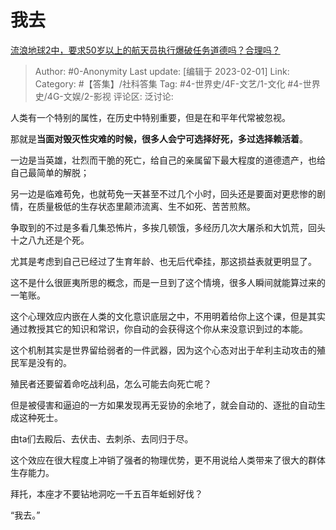 # 我去
[流浪地球2中，要求50岁以上的航天员执行爆破任务道德吗？合理吗？](https://www.zhihu.com/question/580478279/answer/2870933404)

> Author: #0-Anonymity
> Last update: [编辑于 2023-02-01]
> Link:
> Category: #【答集】/社科答集
> Tag: #4-世界史/4F-文艺/1-文化 #4-世界史/4G-文娱/2-影视
> 评论区:
> 泛讨论:

人类有一个特别的属性，在历史中特别重要，但是在和平年代常被忽视。

那就是**当面对毁灭性灾难的时候，很多人会宁可选择好死，多过选择赖活着**。

一边是当英雄，壮烈而干脆的死亡，给自己的亲属留下最大程度的道德遗产，也给自己最简单的解脱；

另一边是临难苟免，也就苟免一天甚至不过几个小时，回头还是要面对更悲惨的剧情，在质量极低的生存状态里颠沛流离、生不如死、苦苦煎熬。

争取到的不过是多看几集恐怖片，多挨几顿饿，多经历几次大屠杀和大饥荒，回头十之八九还是个死。

尤其是考虑到自己已经过了生育年龄、也无后代牵挂，那这损益表就更明显了。

这不是什么很匪夷所思的概念，而是一旦到了这个情境，很多人瞬间就能算过来的一笔账。

这个心理效应内嵌在人类的文化意识底层之中，不用明着给你上这个课，但是其实通过教授其它的知识和常识，你自动的会获得这个你从来没意识到过的本能。

这个机制其实是世界留给弱者的一件武器，因为这个心态对出于牟利主动攻击的殖民军是没有的。

殖民者还要留着命吃战利品，怎么可能去向死亡呢？

但是被侵害和逼迫的一方如果发现再无妥协的余地了，就会自动的、逐批的自动生成这种死士。

由ta们去殿后、去伏击、去刺杀、去同归于尽。

这个效应在很大程度上冲销了强者的物理优势，更不用说给人类带来了很大的群体生存能力。

拜托，本座才不要钻地洞吃一千五百年蚯蚓好伐？

“我去。”
